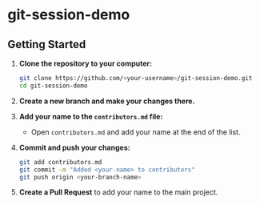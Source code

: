 # git-session-demo

## Getting Started

1. **Clone the repository to your computer:**
    ```bash
    git clone https://github.com/<your-username>/git-session-demo.git
    cd git-session-demo
    ```

2. **Create a new branch and make your changes there.**

3. **Add your name to the `contributors.md` file:**
    - Open `contributors.md` and add your name at the end of the list.

4. **Commit and push your changes:**
    ```bash
    git add contributors.md
    git commit -m "Added <your-name> to contributors"
    git push origin <your-branch-name>
    ```

5. **Create a Pull Request** to add your name to the main project.
